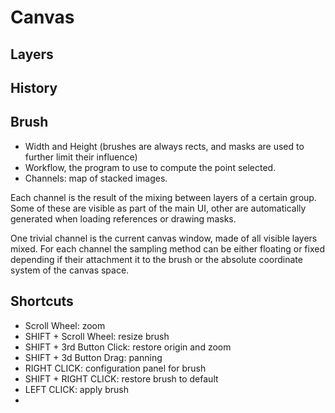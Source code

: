 # Canvas

## Layers

## History

## Brush

- Width and Height (brushes are always rects, and masks are used to further limit their influence)
- Workflow, the program to use to compute the point selected.
- Channels: map of stacked images.

Each channel is the result of the mixing between layers of a certain group. Some of these are visible as part of the main UI, other are automatically generated when loading references or drawing masks.

One trivial channel is the current canvas window, made of all visible layers mixed.
For each channel the sampling method can be either floating or fixed depending if their attachment it to the brush or the absolute coordinate system of the canvas space.

## Shortcuts

* Scroll Wheel: zoom
* SHIFT + Scroll Wheel: resize brush
* SHIFT + 3rd Button Click: restore origin and zoom
* SHIFT + 3d Button Drag: panning
* RIGHT CLICK: configuration panel for brush
* SHIFT + RIGHT CLICK: restore brush to default
* LEFT CLICK: apply brush
*
